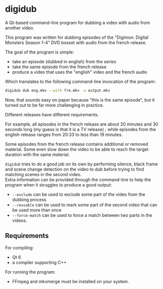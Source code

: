 
# digidub

A Qt-based command-line program for dubbing a video with audio from another video.

This program was written for dubbing episodes of the "Digimon: Digital Monsters Season 1-4" DVD boxset
with audio from the french release.

The goal of the program is simple:
- take an episode (dubbed in english) from the series
- take the same episode from the french release
- produce a video that uses the "english" video and the french audio

Which translates to the following command-line invocation of the program:
```bash
digidub dub eng.mkv --with fre.mkv -o output.mkv
```

Now, that sounds easy on paper because "this is the same episode", but 
it turned out to be far more challenging in practice.

Different releases have different requirements.

For example, all episodes in the french release are about 20 minutes and 
30 seconds long (my guess is that it is a TV release) ; while episodes
from the english release ranges from 20:33 to less than 19 minutes.

Some episodes from the french release contains additional or removed 
material. Some even slow down the video to be able to reach the 
target duration with the same material.

`digidub` tries to do a good job on its own by performing silence, black
frame and scene change detection on the video to dub before trying to 
find matching scenes in the second video. <br/>
Extra information can be provided through the command-line to help
the program when it struggles to produce a good output:
- `--exclude` can be used to exclude some part of the video from the 
  dubbing process
- `--reusable` can be used to mark some part of the second video that
  can be used more than once
- `--force-match` can be used to force a match between two parts in the
  videos.


## Requirements

For compiling:
- Qt 6
- a compiler supporting C++

For running the program:
- FFmpeg and mkvmerge must be installed on your system.
